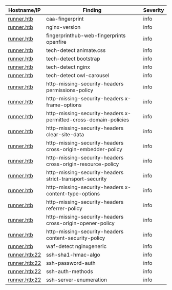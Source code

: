 | Hostname/IP | Finding | Severity |
| --- | --- | --- |
| [runner.htb](caa-fingerprint-runner.htb.md) | caa-fingerprint  | info |
| [runner.htb](nginx-version-http___runner.htb.md) | nginx-version  | info |
| [runner.htb](fingerprinthub-web-fingerprints-http___runner.htb-openfire.md) | fingerprinthub-web-fingerprints openfire | info |
| [runner.htb](tech-detect-http___runner.htb-animate.css.md) | tech-detect animate.css | info |
| [runner.htb](tech-detect-http___runner.htb-bootstrap.md) | tech-detect bootstrap | info |
| [runner.htb](tech-detect-http___runner.htb-nginx.md) | tech-detect nginx | info |
| [runner.htb](tech-detect-http___runner.htb-owl-carousel.md) | tech-detect owl-carousel | info |
| [runner.htb](http-missing-security-headers-http___runner.htb-permissions-policy.md) | http-missing-security-headers permissions-policy | info |
| [runner.htb](http-missing-security-headers-http___runner.htb-x-frame-options.md) | http-missing-security-headers x-frame-options | info |
| [runner.htb](http-missing-security-headers-http___runner.htb-x-permitted-cross-domain-policies.md) | http-missing-security-headers x-permitted-cross-domain-policies | info |
| [runner.htb](http-missing-security-headers-http___runner.htb-clear-site-data.md) | http-missing-security-headers clear-site-data | info |
| [runner.htb](http-missing-security-headers-http___runner.htb-cross-origin-embedder-policy.md) | http-missing-security-headers cross-origin-embedder-policy | info |
| [runner.htb](http-missing-security-headers-http___runner.htb-cross-origin-resource-policy.md) | http-missing-security-headers cross-origin-resource-policy | info |
| [runner.htb](http-missing-security-headers-http___runner.htb-strict-transport-security.md) | http-missing-security-headers strict-transport-security | info |
| [runner.htb](http-missing-security-headers-http___runner.htb-x-content-type-options.md) | http-missing-security-headers x-content-type-options | info |
| [runner.htb](http-missing-security-headers-http___runner.htb-referrer-policy.md) | http-missing-security-headers referrer-policy | info |
| [runner.htb](http-missing-security-headers-http___runner.htb-cross-origin-opener-policy.md) | http-missing-security-headers cross-origin-opener-policy | info |
| [runner.htb](http-missing-security-headers-http___runner.htb-content-security-policy.md) | http-missing-security-headers content-security-policy | info |
| [runner.htb](waf-detect-http___runner.htb_-nginxgeneric.md) | waf-detect nginxgeneric | info |
| [runner.htb:22](ssh-sha1-hmac-algo-runner.htb_22.md) | ssh-sha1-hmac-algo  | info |
| [runner.htb:22](ssh-password-auth-runner.htb_22.md) | ssh-password-auth  | info |
| [runner.htb:22](ssh-auth-methods-runner.htb_22.md) | ssh-auth-methods  | info |
| [runner.htb:22](ssh-server-enumeration-runner.htb_22.md) | ssh-server-enumeration  | info |
